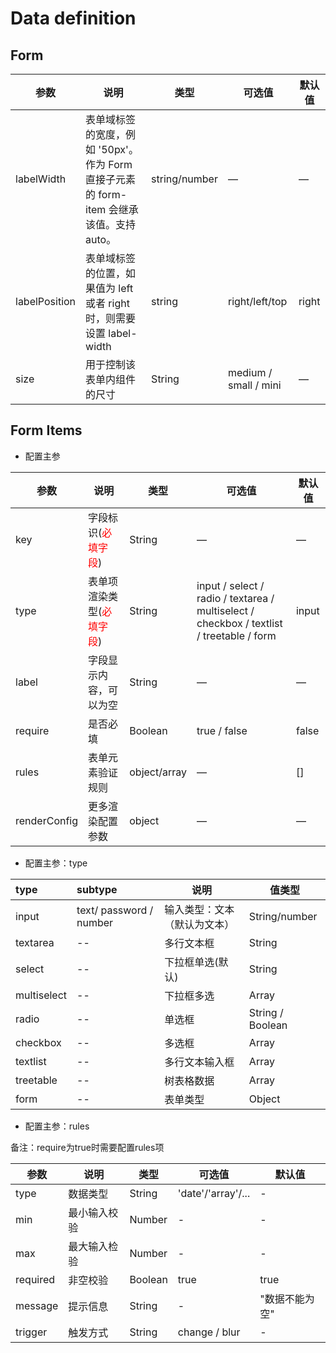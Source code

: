 #   Data definition

##  Form

| 参数  | 说明  | 类型  | 可选值  | 默认值  |
| ------------ | ------------ | ------------ | ------------ | ------------ |
| labelWidth  | 表单域标签的宽度，例如 '50px'。作为 Form 直接子元素的 form-item 会继承该值。支持 auto。  | string/number  | —  | —  |
| labelPosition  | 表单域标签的位置，如果值为 left 或者 right 时，则需要设置 label-width  | string  | right/left/top  | right  |
| size  | 用于控制该表单内组件的尺寸  | String  | medium / small / mini  | —  |

##  Form Items

- 配置主参

| 参数  | 说明  | 类型  | 可选值  | 默认值  |
| ------------ | ------------ | ------------ | ------------ | ------------ |
| key  | 字段标识(<span style="color: red">必填字段</span>)  | String  | —  | —  |
| type  | 表单项渲染类型(<span style="color: red">必填字段</span>)  | String  | input / select / radio / textarea / multiselect / checkbox / textlist / treetable / form  | input  |
| label  | 字段显示内容，可以为空  | String  | —  | —  |
| require  | 是否必填  | Boolean  | true / false  | false  |
| rules  | 表单元素验证规则  | object/array  | —  | [] |
| renderConfig  | 更多渲染配置参数  | object  | —  | —  |

- 配置主参：type

|type|subtype|说明|值类型|
|:----    |:-------    |------      |---|
|input    |text/ password / number     |    输入类型：文本（默认为文本） | String/number |
|textarea |--   |    多行文本框 | String |
|select |--    |   下拉框单选(默认)  | String |
|multiselect |--    |   下拉框多选  | Array |
|radio |--    |   单选框  | String / Boolean |
|checkbox |--    |   多选框  | Array |
|textlist |--    |   多行文本输入框  | Array |
|treetable |--    |   树表格数据  | Array |
|form |--    |   表单类型  | Object |

- 配置主参：rules

备注：require为true时需要配置rules项

| 参数  | 说明  | 类型  | 可选值 | 默认值  |
| ---- | ---- | ---- | ---- | ---- |
| type  | 数据类型  | String | 'date'/'array'/... | - |
| min  | 最小输入校验  | Number  | - | - |
| max  | 最大输入检验  | Number  | - | - |
| required  | 非空校验  | Boolean  | true | true  |
| message  | 提示信息  | String  | - | "数据不能为空" |
| trigger  | 触发方式  | String  | change / blur | - |